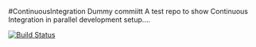 #ContinuousIntegration
Dummy commiitt
A test repo to show Continuous Integration in parallel development setup....

[![Build Status](https://drone.io/github.com/OpsTree/ContinuousIntegration/status.png)](https://drone.io/github.com/OpsTree/ContinuousIntegration/latest)
